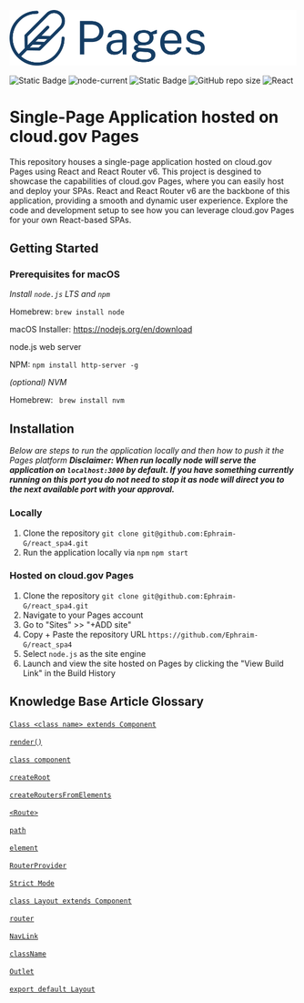 ![Pages](/assets/images/pages-logo.png)

![Static Badge](https://img.shields.io/badge/cloud.gov%20Pages-blue)
![node-current](https://img.shields.io/node/v/npm)
![Static Badge](https://img.shields.io/badge/logo-javascript-blue?logo=javascript)
![GitHub repo size](https://img.shields.io/github/repo-size/Ephraim-G/react_spa4)
![React](https://shields.io/badge/react-black?logo=react&style=for-the-badge)

# Single-Page Application hosted on cloud.gov Pages

This repository houses a single-page application hosted on cloud.gov Pages using React and React Router v6. This project is desgined to showcase the capabilities of cloud.gov Pages, where you can easily host and deploy your SPAs. React and React Router v6 are the backbone of this application, providing a smooth and dynamic user experience. Explore the code and development setup to see how you can leverage cloud.gov Pages for your own React-based SPAs. 


## Getting Started



### Prerequisites for macOS

*Install `node.js` LTS and `npm`*

Homebrew: ```brew install node```

macOS Installer: https://nodejs.org/en/download

node.js web server

NPM: ```npm install http-server -g``` 

*(optional) NVM*

Homebrew: ``` brew install nvm```

## Installation

*Below are steps to run the application locally and then how to push it the Pages platform* 
***Disclaimer: When run locally node will serve the application on `localhost:3000` by default. If you have something currently running on this port you do not need to stop it as node will direct you to the next available port with your approval.*** 


### Locally
1. Clone the repository
```git clone git@github.com:Ephraim-G/react_spa4.git```
2. Run the application locally via `npm`
```npm start```

### Hosted on cloud.gov Pages
1. Clone the repository
```git clone git@github.com:Ephraim-G/react_spa4.git```
2. Navigate to your Pages account
3. Go to "Sites" >> "+ADD site"
4. Copy + Paste the repository URL 
```https://github.com/Ephraim-G/react_spa4```
5. Select `node.js` as the site engine
6. Launch and view the site hosted on Pages by clicking the "View Build Link" in the Build History




## Knowledge Base Article Glossary

 [`Class <class name> extends Component`](https://legacy.reactjs.org/docs/faq-styling.html)  

 [`render()`](https://react.dev/reference/react-dom/render)  

 [`class component`](https://react.dev/reference/react/Component)  

 [`createRoot`](https://react.dev/reference/react-dom/client/createRoot)  

 [`createRoutersFromElements`](https://reactrouter.com/en/main/utils/create-routes-from-elements)  

 [`<Route>`](https://reactrouter.com/en/main/components/routes)  

 [`path`](https://reactrouter.com/en/main/route/route#path)  

 [`element`](https://reactrouter.com/en/main/components/routes)  

 [`RouterProvider`](https://reactrouter.com/en/main/routers/router-provider)  

 [`Strict Mode`](https://react.dev/reference/react/StrictMode)  

 [`class Layout extends Component`](https://www.w3schools.com/react/react_class.asp)  

 [`router`](https://reactrouter.com/en/main/routers/picking-a-router)  

 [`NavLink`](https://reactrouter.com/en/main/components/nav-link)  

 [`className`](https://legacy.reactjs.org/docs/faq-styling.html)  

 [`Outlet`](https://reactrouter.com/en/main/components/outlet)  

 [`export default Layout`](https://react.dev/learn/importing-and-exporting-components)  
 

